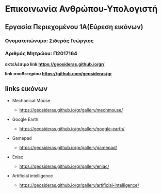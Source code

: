 # Επικοινωνία Ανθρώπου-Υπολογιστή
## Εργασία Περιεχομένου 1Α(Εύρεση εικόνων)
### Ονοματεπώνυμο: Σιδεράς Γεώργιος
### Αριθμός Μητρώου: Π2017164

**εκτελέσιμο link https://geosideras.github.io/gr/**

**link αποθετηρίου https://github.com/geosideras/gr**


## links εικόνων

* Mechanical Mouse

  * https://geosideras.github.io/gr/gallery/mechmouse/

* Google Earth

  * https://geosideras.github.io/gr/gallery/google-earth/

* Gamepad

  * https://geosideras.github.io/gr/gallery/gamepad/

* Eniac

  * https://geosideras.github.io/gr/gallery/eniac/

* Artificial intelligence

  * https://geosideras.github.io/gr/gallery/artificial-intelligence/
